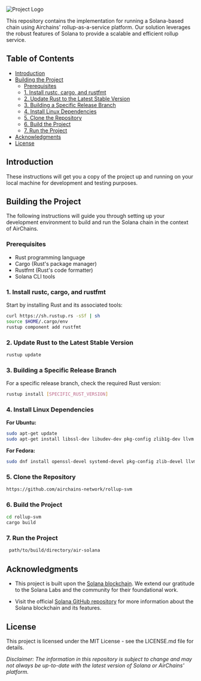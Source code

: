 
![Project Logo](https://www.airchains.io/assets/logos/airchains-svm-rollup-full-logo.png) 

This repository contains the implementation for running a Solana-based chain using Airchains' rollup-as-a-service platform. Our solution leverages the robust features of Solana to provide a scalable and efficient rollup service.

## Table of Contents

- [Introduction](#introduction)
- [Building the Project](#building-the-project)
  - [Prerequisites](#prerequisites)
  - [1. Install rustc, cargo, and rustfmt](#1-install-rustc-cargo-and-rustfmt)
  - [2. Update Rust to the Latest Stable Version](#2-update-rust-to-the-latest-stable-version)
  - [3.  Building a Specific Release Branch](#3--building-a-specific-release-branch)
  - [4. Install Linux Dependencies](#4-install-linux-dependencies)
  - [5. Clone the Repository](#5-clone-the-repository)
  - [6. Build the Project](#6-build-the-project)
  - [7. Run the Project](#7-run-the-project)
- [Acknowledgments](#acknowledgments)
- [License](#license)

## Introduction

These instructions will get you a copy of the project up and running on your local machine for development and testing purposes.

## Building the Project

The following instructions will guide you through setting up your development environment to build and run the Solana chain in the context of AirChains.

### Prerequisites

- Rust programming language
- Cargo (Rust's package manager)
- Rustfmt (Rust's code formatter)
- Solana CLI tools

### 1. Install rustc, cargo, and rustfmt

Start by installing Rust and its associated tools:

```bash
curl https://sh.rustup.rs -sSf | sh
source $HOME/.cargo/env
rustup component add rustfmt
```
### 2. Update Rust to the Latest Stable Version

```bash
rustup update
```

### 3.  Building a Specific Release Branch

For a specific release branch, check the required Rust version:

```bash
rustup install [SPECIFIC_RUST_VERSION]
```

### 4. Install Linux Dependencies

**For Ubuntu:**

```bash 
sudo apt-get update
sudo apt-get install libssl-dev libudev-dev pkg-config zlib1g-dev llvm clang cmake make libprotobuf-dev protobuf-compiler
```

**For Fedora:**

```bash
sudo dnf install openssl-devel systemd-devel pkg-config zlib-devel llvm clang cmake make protobuf-devel protobuf-compiler perl-core
```

### 5. Clone the Repository

   ```bash
   https://github.com/airchains-network/rollup-svm
   ```

### 6. Build the Project

   ```bash
   cd rollup-svm
   cargo build
   ```

### 7. Run the Project

   ```bash
    path/to/build/directory/air-solana
   ```

## Acknowledgments

- This project is built upon the [Solana blockchain](https://github.com/solana-labs). We extend our gratitude to the Solana Labs and the community for their foundational work.

- Visit the official [Solana GitHub repository](https://github.com/solana-labs/solana) for more information about the Solana blockchain and its features.

## License

This project is licensed under the MIT License - see the LICENSE.md file for details.

*Disclaimer: The information in this repository is subject to change and may not always be up-to-date with the latest version of Solana or AirChains' platform.*
